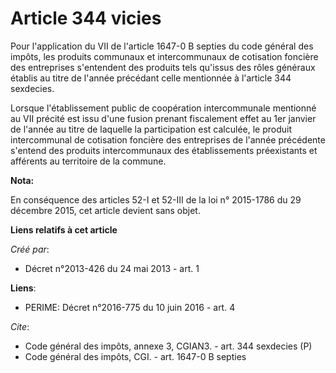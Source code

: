 # Article 344 vicies

Pour l'application du VII de l'article 1647-0 B septies du code général des impôts, les produits communaux et intercommunaux
de cotisation foncière des entreprises s'entendent des produits tels qu'issus des rôles généraux établis au titre de l'année
précédant celle mentionnée à l'article 344 sexdecies. 

Lorsque l'établissement public de coopération intercommunale mentionné au VII précité est issu d'une fusion prenant
fiscalement effet au 1er janvier de l'année au titre de laquelle la participation est calculée, le produit intercommunal de
cotisation foncière des entreprises de l'année précédente s'entend des produits intercommunaux des établissements
préexistants et afférents au territoire de la commune.

**Nota:**

En conséquence des articles 52-I et 52-III de la loi n° 2015-1786 du 29 décembre 2015, cet article devient sans objet.

**Liens relatifs à cet article**

_Créé par_:

  - Décret n°2013-426 du 24 mai 2013 - art. 1

**Liens**:

  - PERIME: Décret n°2016-775 du 10 juin 2016 - art. 4

_Cite_:

  - Code général des impôts, annexe 3, CGIAN3. - art. 344 sexdecies (P)
  - Code général des impôts, CGI. - art. 1647-0 B septies
